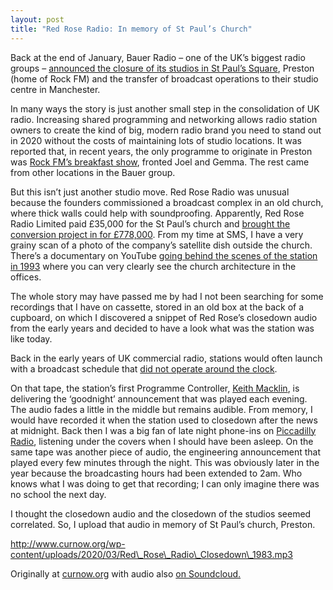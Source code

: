 ```yaml
---
layout: post 
title: "Red Rose Radio: In memory of St Paul’s Church"
---
```


Back at the end of January, Bauer Radio – one of the UK’s biggest radio groups – [announced the closure of its studios in St Paul’s Square](https://radiotoday.co.uk/2020/01/bauer-moves-rock-fm-programming-to-manchester/), Preston (home of Rock FM) and the transfer of broadcast operations to their studio centre in Manchester.

In many ways the story is just another small step in the consolidation of UK radio. Increasing shared programming and networking allows radio station owners to create the kind of big, modern radio brand you need to stand out in 2020 without the costs of maintaining lots of studio locations. It was reported that, in recent years, the only programme to originate in Preston was [Rock FM’s breakfast show](https://theprestonhub.co.uk/2020/01/27/rock-fm-to-move-out-of-st-pauls-square-as-programming-moves-to-manchester/), fronted Joel and Gemma. The rest came from other locations in the Bauer group.

But this isn’t just another studio move. Red Rose Radio was unusual because the founders commissioned a broadcast complex in an old church, where thick walls could help with soundproofing. Apparently, Red Rose Radio Limited paid £35,000 for the St Paul’s church and [brought the conversion project in for £778,000](https://www.longridgenews.co.uk/news/how-a-much-loved-radio-station-was-born-in-a-lancashire-church-1-10243338). From my time at SMS, I have a very grainy scan of a photo of the company’s satellite dish outside the church. There’s a documentary on YouTube [going behind the scenes of the station in 1993](https://youtu.be/TMJ9OBdA4Xk) where you can very clearly see the church architecture in the offices.

The whole story may have passed me by had I not been searching for some recordings that I have on cassette, stored in an old box at the back of a cupboard, on which I discovered a snippet of Red Rose’s closedown audio from the early years and decided to have a look what was the station was like today.

Back in the early years of UK commercial radio, stations would often launch with a broadcast schedule that [did not operate around the clock](https://derekblogster.files.wordpress.com/2014/10/image6.jpg).

On that tape, the station’s first Programme Controller, [Keith Macklin](https://en.wikipedia.org/wiki/Keith_Macklin), is delivering the ‘goodnight’ announcement that was played each evening. The audio fades a little in the middle but remains audible. From memory, I would have recorded it when the station used to closedown after the news at midnight. Back then I was a big fan of late night phone-ins on [Piccadilly Radio](http://www.curnow.org/tag/piccadilly-radio/), listening under the covers when I should have been asleep. On the same tape was another piece of audio, the engineering announcement that played every few minutes through the night. This was obviously later in the year because the broadcasting hours had been extended to 2am. Who knows what I was doing to get that recording; I can only imagine there was no school the next day.

I thought the closedown audio and the closedown of the studios seemed correlated. So, I upload that audio in memory of St Paul’s church, Preston.

http://www.curnow.org/wp-content/uploads/2020/03/Red\_Rose\_Radio\_Closedown\_1983.mp3

Originally at [curnow.org](http://www.curnow.org/2020/03/red-rose-radio-in-memory-of-st-pauls-church/) with audio also [on Soundcloud.](https://soundcloud.com/curns/red-rose-radio-closedown-audio-from-1983)